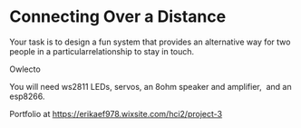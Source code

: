 # Connecting Over a Distance

Your task is to design a fun system that provides an alternative way for two people in a particularrelationship to stay in touch.

Owlecto

You will need ws2811 LEDs, servos, an 8ohm speaker and amplifier,  and an esp8266.

Portfolio at https://erikaef978.wixsite.com/hci2/project-3
